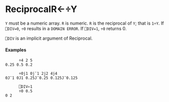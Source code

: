 




<h1 class="heading"><span class="name">Reciprocal</span><span class="command">R←÷Y</span></h1>

`Y` must be a numeric array.  `R` is numeric.  `R` is the reciprocal of `Y`; that is `1÷Y`.  If `⎕DIV=0`, `÷0` results in a `DOMAIN ERROR`.  If `⎕DIV=1`, `÷0` returns 0.


`⎕DIV` is an implicit argument of Reciprocal.

#### Examples
```apl
      ÷4 2 5
0.25 0.5 0.2
 
      ÷0j1 0j¯1 2j2 4j4
0J¯1 0J1 0.25J¯0.25 0.125J¯0.125
 
      ⎕DIV←1 
      ÷0 0.5
0 2
```




